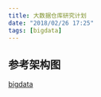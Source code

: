```yaml
---
title: 大数据仓库研究计划
date: "2018/02/26 17:25"
tags: [bigdata]
---
```


## 参考架构图
[bigdata](./bigdata-plan/bigdata.png)